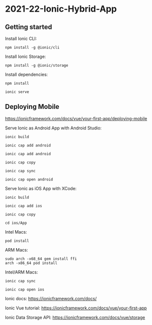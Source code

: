 # 2021-22-Ionic-Hybrid-App

## Getting started

Install Ionic CLI:
```shell
npm install -g @ionic/cli
```

Install Ionic Storage:
```shell
npm install -g @ionic/storage
```

Install dependencies:
```shell
npm install
```

```shell
ionic serve
```

## Deploying Mobile
https://ionicframework.com/docs/vue/your-first-app/deploying-mobile

Serve Ionic as Android App with Android Studio:
```shell
ionic build
```
```shell
ionic cap add android
```
```shell
ionic cap add android
```
```shell
ionic cap copy
```
```shell
ionic cap sync
```
```shell
ionic cap open android
```

Serve Ionic as iOS App with XCode:
```shell
ionic build
```
```shell
ionic cap add ios
```
```shell
ionic cap copy
```
```shell
cd ios/App
```
Intel Macs:
```shell
pod install
```
ARM Macs:
```shell
sudo arch -x68_64 gem install ffi
arch -x86_64 pod install
```
Intel/ARM Macs:
```shell
ionic cap sync
```
```shell
ionic cap open ios
```

Ionic docs:
https://ionicframework.com/docs/

Ionic Vue tutorial:
https://ionicframework.com/docs/vue/your-first-app

Ionic Data Storage API:
https://ionicframework.com/docs/vue/storage